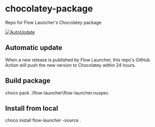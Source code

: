 # chocolatey-package
Repo for Flow Launcher's Chocolatey package

[![AutoUpdate](https://github.com/Flow-Launcher/chocolatey-package/actions/workflows/update_publish.yaml/badge.svg?branch=main)](https://github.com/Flow-Launcher/chocolatey-package/actions/workflows/update_publish.yaml)

## Automatic update
When a new release is published by Flow Launcher, this repo's GitHub Action will push the new version to Chocolatey within 24 hours.

## Build package 
choco pack .\flow-launcher\flow-launcher.nuspec

## Install from local
choco install flow-launcher -source .
